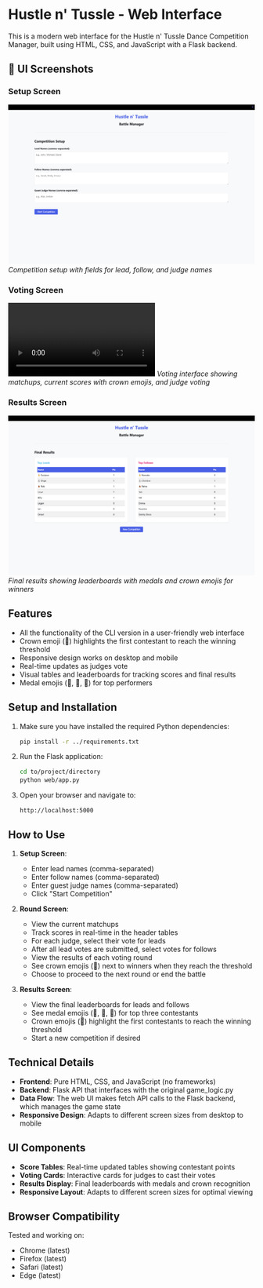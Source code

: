 # Hustle n' Tussle - Web Interface

This is a modern web interface for the Hustle n' Tussle Dance Competition Manager, built using HTML, CSS, and JavaScript with a Flask backend.

## 📸 UI Screenshots

### Setup Screen
![Setup Screen](../docs/screenshots/setup-screen.png)
*Competition setup with fields for lead, follow, and judge names*

### Voting Screen
![Voting Screen](../docs/screenshots/voting-screen.mov)
*Voting interface showing matchups, current scores with crown emojis, and judge voting*

### Results Screen
![Results Screen](../docs/screenshots/results-screen.png)
*Final results showing leaderboards with medals and crown emojis for winners*

## Features

- All the functionality of the CLI version in a user-friendly web interface
- Crown emoji (👑) highlights the first contestant to reach the winning threshold
- Responsive design works on desktop and mobile
- Real-time updates as judges vote
- Visual tables and leaderboards for tracking scores and final results
- Medal emojis (🥇, 🥈, 🥉) for top performers

## Setup and Installation

1. Make sure you have installed the required Python dependencies:
   ```bash
   pip install -r ../requirements.txt
   ```

2. Run the Flask application:
   ```bash
   cd to/project/directory
   python web/app.py
   ```

3. Open your browser and navigate to:
   ```
   http://localhost:5000
   ```

## How to Use

1. **Setup Screen**:
   - Enter lead names (comma-separated)
   - Enter follow names (comma-separated)
   - Enter guest judge names (comma-separated)
   - Click "Start Competition"

2. **Round Screen**:
   - View the current matchups
   - Track scores in real-time in the header tables
   - For each judge, select their vote for leads
   - After all lead votes are submitted, select votes for follows
   - View the results of each voting round
   - See crown emojis (👑) next to winners when they reach the threshold
   - Choose to proceed to the next round or end the battle

3. **Results Screen**:
   - View the final leaderboards for leads and follows
   - See medal emojis (🥇, 🥈, 🥉) for top three contestants
   - Crown emojis (👑) highlight the first contestants to reach the winning threshold
   - Start a new competition if desired

## Technical Details

- **Frontend**: Pure HTML, CSS, and JavaScript (no frameworks)
- **Backend**: Flask API that interfaces with the original game_logic.py
- **Data Flow**: The web UI makes fetch API calls to the Flask backend, which manages the game state
- **Responsive Design**: Adapts to different screen sizes from desktop to mobile

## UI Components

- **Score Tables**: Real-time updated tables showing contestant points
- **Voting Cards**: Interactive cards for judges to cast their votes
- **Results Display**: Final leaderboards with medals and crown recognition
- **Responsive Layout**: Adapts to different screen sizes for optimal viewing

## Browser Compatibility

Tested and working on:
- Chrome (latest)
- Firefox (latest)
- Safari (latest)
- Edge (latest) 